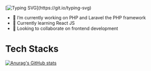 
[![Typing SVG](https://readme-typing-svg.herokuapp.com/?lines=+Hi+there+👋;I’m+Álisson+Marques+Miquelace;Web+developer;)](https://git.io/typing-svg)

- 🔭 I’m currently working on PHP and Laravel the PHP framework
- 🌱 Currently learning React JS
- 👯 Looking to collaborate on frontend development

<h1>Tech Stacks</h1>


[![Anurag's GitHub stats](https://github-readme-stats.vercel.app/api?username=alissonthx&count_private=true&show_icons=true&hide=issues,contribs&theme=radical)](https://github.com/anuraghazra/github-readme-stats)

